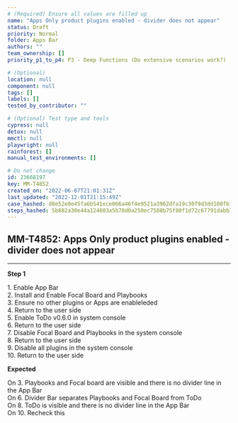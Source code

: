 ```yaml
---
# (Required) Ensure all values are filled up
name: "Apps Only product plugins enabled - divider does not appear"
status: Draft
priority: Normal
folder: Apps Bar
authors: ""
team_ownership: []
priority_p1_to_p4: P3 - Deep Functions (Do extensive scenarios work?)

# (Optional)
location: null
component: null
tags: []
labels: []
tested_by_contributor: ""

# (Optional) Test type and tools
cypress: null
detox: null
mmctl: null
playwright: null
rainforest: []
manual_test_environments: []

# Do not change
id: 23668197
key: MM-T4852
created_on: "2022-06-07T21:01:31Z"
last_updated: "2022-12-01T21:15:49Z"
case_hashed: d8e52e0e45fa6b541ece066a46f4e9521a3962dfa19c30f9d3dd108fbf60cd3f547fe2251e03050c773c57b31105e62e
steps_hashed: 5b882a30e44a124603a5b78d0a250ec7588b75f80f1d72c67791dabb37504095422d78a8bc0e9a123b1419c8a4d572b4
---
```


<!-- (Auto-generated) Based on frontmatter's "key" and "name" -->

## MM-T4852: Apps Only product plugins enabled - divider does not appear

---

**Step 1**

1\. Enable App Bar\
2\. Install and Enable Focal Board and Playbooks\
3\. Ensure no other plugins or Apps are enableleded\
4\. Return to the user side\
5\. Enable ToDo v0.6.0 in system console\
6\. Return to the user side\
7\. Disable Focal Board and Playbooks in the system console\
8\. Return to the user side\
9\. Disable all plugins in the system console\
10\. Return to the user side

**Expected**

On 3. Playbooks and Focal board are visible and there is no divider line in the App Bar\
On 6. Divider Bar separates Playbooks and Focal Board from ToDo\
On 8. ToDo is visible and there is no divider line in the App Bar\
On 10. Recheck this
